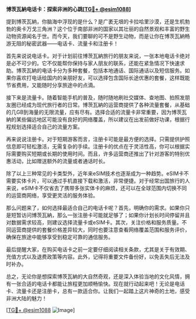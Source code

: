 **博茨瓦納电话卡：探索非洲的心跳[[TG💪+ @esim1088](https://t.me/s/esim1088)]**

提到博茨瓦納，你脑海中浮现的是什么？是广袤无垠的卡拉哈里沙漠，还是生机勃勃的奥卡万戈三角洲？这个位于南部非洲的国家以其壮丽的自然景观和丰富的野生动物资源闻名于世。而今天，我们要聊的可不是野生动物，而是让你在博茨瓦納畅游无阻的秘密武器——电话卡、流量卡和注册卡！

首先来说说电话卡。对于计划前往博茨瓦納旅行的朋友来说，一张本地电话卡绝对是必不可少的。它不仅能帮你保持与家人朋友的联系，还能在紧急情况下快速求助。博茨瓦納的电话卡分为多种套餐，包括本地通话、国际通话以及短信服务。如果你喜欢打电话给国内的亲朋好友，可以选择包含国际长途优惠的套餐，这样既能节省费用，又能随时分享旅途中的点滴。

接下来是流量卡。随着智能手机的普及，随时随地刷社交媒体、查地图、拍照发朋友圈已经成为现代旅行者的日常。博茨瓦納的运营商提供了各种流量套餐，从基础的几GB到海量的无限流量，应有尽有。选择合适的流量卡非常重要，因为博茨瓦納的某些偏远地区可能没有良好的网络覆盖，所以建议在出发前做好功课，根据行程规划选择适合自己的流量方案。

再来说说注册卡。对于短期游客而言，注册卡可能是最方便的选择。只需提供护照信息即可轻松激活，无需复杂的手续。注册卡的优点在于灵活性高，你可以根据实际需要购买短期或长期的使用时间。而且，许多运营商还推出了针对游客的特别优惠活动，比如赠送额外的流量或者通话时长。

除了以上三种常见的卡类型外，近年来eSIM技术也逐渐成为一种趋势。eSIM卡不需要实体卡片，可以通过手机直接下载和激活，非常便捷。对于经常出国旅行的人来说，eSIM卡不仅省去了携带多张实体卡的麻烦，还可以在全球范围内切换不同的运营商网络，享受更灵活的服务体验。

那么问题来了，如何选择最适合自己的电话卡呢？首先，明确你的需求。如果你只是短暂访问博茨瓦納，那么一张注册卡可能就足够了；如果你计划长时间停留并且对数据需求较高，则建议选择流量卡或eSIM卡。其次，关注价格和服务质量。不同运营商提供的套餐价格差异较大，同时也要注意查看网络覆盖范围和服务评价，确保在旅途中能够享受到稳定可靠的通信服务。

最后提醒大家，在购买电话卡之前一定要仔细阅读相关条款，尤其是关于有效期、充值方式以及退费政策等内容。此外，记得将重要文件备份好，以免丢失后无法及时补办。

总之，无论你是想探索博茨瓦納的大自然奇观，还是深入体验当地的文化风情，拥有一张合适的电话卡都能让旅程更加顺畅愉快。现在就行动起来吧！无论是电话卡、流量卡还是注册卡，总有一款适合你。让我们一起踏上这片神奇的土地，感受非洲大陆的魅力！

[[TG💪+ @esim1088](https://t.me/s/esim1088) ![Image](https://i.postimg.cc/4NQfJmqS/Snipaste-2025-05-13-00-14-12.png)]